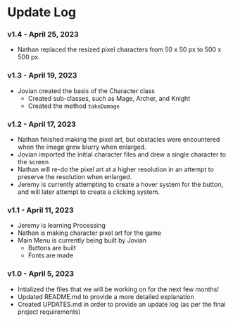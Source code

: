 # Update Log

### **v1.4** - April 25, 2023
- Nathan replaced the resized pixel characters from 50 x 50 px to 500 x 500 px.

### **v1.3** - April 19, 2023
- Jovian created the basis of the Character class
  - Created sub-classes, such as Mage, Archer, and Knight
  - Created the method `takeDamage`

### **v1.2** - April 17, 2023
- Nathan finished making the pixel art, but obstacles were encountered when the image grew blurry when enlarged.
- Jovian imported the initial character files and drew a single character to the screen
- Nathan will re-do the pixel art at a higher resolution in an attempt to preserve the resolution when enlarged.
- Jeremy is currently attempting to create a hover system for the button, and will later attempt to create a clicking system.

### **v1.1** - April 11, 2023
- Jeremy is learning Processing
- Nathan is making character pixel art for the game
- Main Menu is currently being built by Jovian
  - Buttons are built
  - Fonts are made

### **v1.0** - April 5, 2023
- Intialized the files that we will be working on for the next few months!
- Updated README.md to provide a more detailed explanation
- Created UPDATES.md in order to provide an update log (as per the final project requirements)

